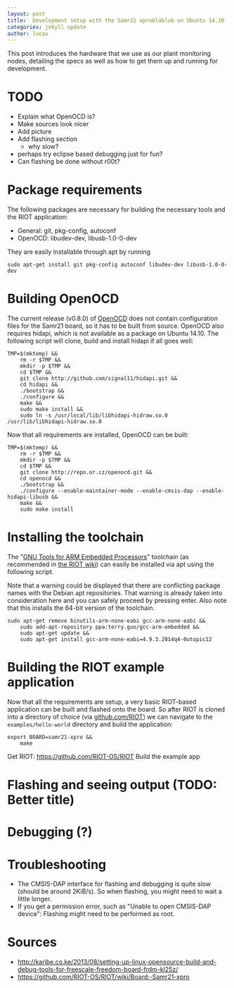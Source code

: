 ```yaml
---
layout: post
title:  Development setup with the Samr21 xproblablub on Ubuntu 14.10
categories: jekyll update
author: lucas
---
```


This post introduces the hardware that we use as our plant monitoring nodes, detailing the specs as well as how to get them up and running for development.

<!-- more -->



# TODO

* Explain what OpenOCD is?
* Make sources look nicer
* Add picture
* Add flashing section
    * why slow?
* perhaps try eclipse based debugging just for fun?
* Can flashing be done without r00t?



# Package requirements

The following packages are necessary for building the necessary tools and the RIOT application:

* General: git, pkg-config, autoconf
* OpenOCD: libudev-dev, libusb-1.0-0-dev

They are easily installable through apt by running

    sudo apt-get install git pkg-config autoconf libudev-dev libusb-1.0-0-dev




# Building OpenOCD

The current release (v0.8.0) of [OpenOCD](http://openocd.sourceforge.net/) does not contain configuration files for the Samr21 board, so it has to be built from source. OpenOCD also requires hidapi, which is not available as a package on Ubuntu 14.10. The following script will clone, build and install hidapi if all goes well:

    TMP=$(mktemp) &&
        rm -r $TMP &&
        mkdir -p $TMP &&
        cd $TMP &&
        git clone http://github.com/signal11/hidapi.git &&
        cd hidapi &&
        ./bootstrap &&
        ./configure &&
        make &&
        sudo make install &&
        sudo ln -s /usr/local/lib/libhidapi-hidraw.so.0 /usr/lib/libhidapi-hidraw.so.0

Now that all requirements are installed, OpenOCD can be built:

    TMP=$(mktemp) &&
        rm -r $TMP &&
        mkdir -p $TMP &&
        cd $TMP &&
        git clone http://repo.or.cz/openocd.git &&
        cd openocd &&
        ./bootstrap &&
        ./configure --enable-maintainer-mode --enable-cmsis-dap --enable-hidapi-libusb &&
        make &&
        sudo make install




# Installing the toolchain

The "[GNU Tools for ARM Embedded Processors](https://launchpad.net/gcc-arm-embedded)" toolchain (as recommended in [the RIOT wiki](https://github.com/RIOT-OS/RIOT/wiki/Board:-Samr21-xpro)) can easily be installed via apt using the following script.

Note that a warning could be displayed that there are conflicting package names with the Debian apt repositories. That warning is already taken into consideration here and you can safely proceed by pressing enter. Also note that this installs the 64-bit version of the toolchain.

    sudo apt-get remove binutils-arm-none-eabi gcc-arm-none-eabi &&
        sudo add-apt-repository ppa:terry.guo/gcc-arm-embedded &&
        sudo apt-get update &&
        sudo apt-get install gcc-arm-none-eabi=4.9.3.2014q4-0utopic12




# Building the RIOT example application

Now that all the requirements are setup, a very basic RIOT-based application can be built and flashed onto the board. So after RIOT is cloned into a directory of choice (via [github.com/RIOT](https://github.com/RIOT-OS/RIOT)) we can navigate to the `examples/hello-world` directory and build the application:

    export BOARD=samr21-xpro &&
        make

Get RIOT: https://github.com/RIOT-OS/RIOT
Build the example app


# Flashing and seeing output (TODO: Better title)

# Debugging (?)

# Troubleshooting

* The CMSIS-DAP interface for flashing and debugging is quite slow (should be around 2KiB/s). So when flashing, you might need to wait a little longer.
* If you get a permission error, such as "Unable to open CMSIS-DAP device": Flashing might need to be performed as root.

# Sources

* http://karibe.co.ke/2013/08/setting-up-linux-opensource-build-and-debug-tools-for-freescale-freedom-board-frdm-kl25z/
* https://github.com/RIOT-OS/RIOT/wiki/Board:-Samr21-xpro
